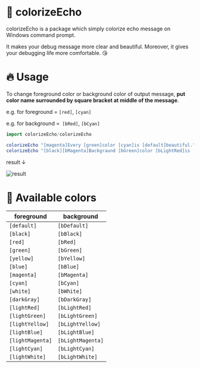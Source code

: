 # :thought_balloon: colorizeEcho
colorizeEcho is a package which simply colorize echo message on Windows command prompt.

It makes your debug message more clear and beautiful. 
Moreover, it gives your debugging life more comfortable. :kissing_heart:


# :fire: Usage

To change foreground color or background color of output message, **put color name surrounded by square bracket at middle of the message**.

e.g. for foreground = `[red]`, `[cyan]`

e.g. for background =` [bRed]`, `[bCyan]`

```nim
import colorizeEcho/colorizeEcho

colorizeEcho "[magenta]Every [green]color [cyan]is [default]beautiful."
colorizeEcho "[black][bMagenta]Backgraund [bGreen]color [bLightRed]is [bCyan]changable [bYellow]too."
```

result ↓

![result](https://user-images.githubusercontent.com/33578715/100054593-4d617180-2e5d-11eb-945e-d7d628fac8a9.png)

# :balloon: Available colors

| foreground | background |
| ---------- | ---------- |
| `[default]` | `[bDefault]` |
| `[black]`  | `[bBlack]` |
| `[red]` | `[bRed]` |
| `[green]` | `[bGreen]` |
| `[yellow]` | `[bYellow]` |
| `[blue]` | `[bBlue]` |
| `[magenta]` | `[bMagenta]` |
| `[cyan]` | `[bCyan]` |
| `[white]` | `[bWhite]` |
| `[darkGray]` | `[bDarkGray]` |
| `[lightRed]` | `[bLightRed]` |
| `[lightGreen]` | `[bLightGreen]` |
| `[lightYellow]` | `[bLightYellow]` |
| `[lightBlue]` | `[bLightBlue]` |
| `[lightMagenta]` | `[bLightMagenta]` |
| `[lightCyan]` | `[bLightCyan]` |
| `[lightWhite]` | `[bLightWhite]` |
